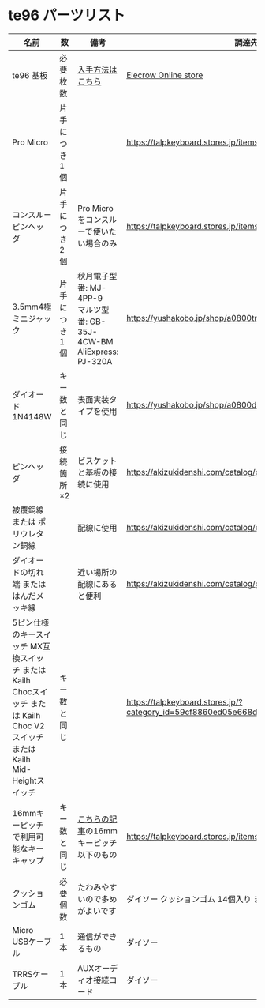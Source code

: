 # te96 パーツリスト

| 名前                                                         | 数            | 備考                                                         | 調達先の例                                                   | 参考価格              |
| ------------------------------------------------------------ | ------------- | ------------------------------------------------------------ | ------------------------------------------------------------ | --------------------- |
| te96 基板                                                    | 必要枚数      | [入手方法はこちら](../pcb_order_guide/readme_jp.md)          | [Elecrow Online store](https://www.elecrow.com/)             | 10枚で1,970円($18.80) |
| Pro Micro                                                    | 片手につき1個 |                                                              | https://talpkeyboard.stores.jp/items/5b24504ba6e6ee7ec60063e3 | 550円                 |
| コンスルーピンヘッダ                                         | 片手につき2個 | Pro Microをコンスルーで使いたい場合のみ                      | https://talpkeyboard.stores.jp/items/5e056626d790db16e2889233 | 220円                 |
| 3.5mm4極ミニジャック                                         | 片手につき1個 | 秋月電子型番: MJ-4PP-9<br>マルツ型番: GB-35J-4CW-BM<br>AliExpress: PJ-320A | https://yushakobo.jp/shop/a0800tr-01-1/                      | 55円                  |
| ダイオード 1N4148W                                           | キー数と同じ  | 表面実装タイプを使用                                         | https://yushakobo.jp/shop/a0800di-02-100/                    | 100個で220円          |
| ピンヘッダ                                                   | 接続箇所×2    | ビスケットと基板の接続に使用                                 | https://akizukidenshi.com/catalog/g/gC-00167/                | 40ピンで35円          |
| 被覆銅線 または ポリウレタン銅線                             |               | 配線に使用                                                   | https://akizukidenshi.com/catalog/c/csen1/                   | 10mで300円            |
| ダイオードの切れ端 または はんだメッキ線                     |               | 近い場所の配線にあると便利                                   | https://akizukidenshi.com/catalog/g/gP-13310/                | 40mで900円            |
| 5ピン仕様のキースイッチ MX互換スイッチ または Kailh Chocスイッチ または Kailh Choc V2スイッチ または Kailh Mid-Heightスイッチ | キー数と同じ  |                                                              | https://talpkeyboard.stores.jp/?category_id=59cf8860ed05e668db003f5d | 10個で450円～         |
| 16mmキーピッチで利用可能なキーキャップ                       | キー数と同じ  | [こちらの記事](https://e3w2q.github.io/10/)の16mmキーピッチ以下のもの | https://talpkeyboard.stores.jp/items/5f5444c380933970d139e98c | 2個で150円など        |
| クッションゴム                                               | 必要個数      | たわみやすいので多めがよいです                               | ダイソー クッションゴム 14個入り または すべりどめシート     | 110円                 |
| Micro USBケーブル                                            | 1本           | 通信ができるもの                                             | ダイソー                                                     | 110円                 |
| TRRSケーブル                                                 | 1本           | AUXオーディオ接続コード                                      | ダイソー                                                     | 110円                 |



